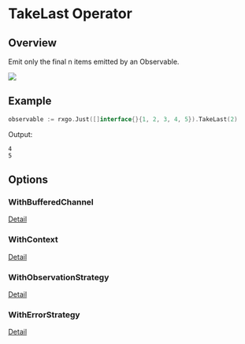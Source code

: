 # TakeLast Operator

## Overview

Emit only the final n items emitted by an Observable.

![](http://reactivex.io/documentation/operators/images/takeLast.n.png)

## Example

```go
observable := rxgo.Just([]interface{}{1, 2, 3, 4, 5}).TakeLast(2)
```

Output:

```
4
5
```

## Options

### WithBufferedChannel

[Detail](options.md#withbufferedchannel)

### WithContext

[Detail](options.md#withcontext)

### WithObservationStrategy

[Detail](options.md#withobservationstrategy)

### WithErrorStrategy

[Detail](options.md#witherrorstrategy)
